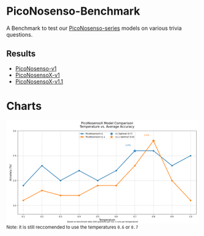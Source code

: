 # PicoNosenso-Benchmark
A Benchmark to test our [PicoNosenso-series](https://huggingface.co/collections/Lominub44/piconosenso-687d642eb702c7fa566bbdb5) models on various trivia questions.

## Results
- [PicoNosenso-v1](PicoNosenso-v1_results.md)
- [PicoNosensoX-v1](PicoNosensoX-v1_results.md)
- [PicoNosensoX-v1.1](PicoNosensoX-v1.1_results.md)

# Charts
![PiconosensoX-v1 vs. PicoNosensoX-v1.1](img/Figure_1.png)
<sup>Note: it is still reccomended to use the temperatures `0.6` or `0.7`</sup>
